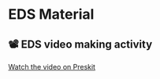 # EDS Material

## 📽️ EDS video making activity

[Watch the video on Preskit](https://preskilet.com/67fccffe65d3e6001c1c3815)
